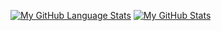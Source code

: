 [![My GitHub Language Stats](https://github-readme-stats.vercel.app/api/top-langs/?username=MartinMenev&langs_count=5&theme=grey)]()
[![My GitHub Stats](https://github-readme-stats.vercel.app/api/?username=MartinMenev&count_private=true&theme=grey&showicons=true)]()
